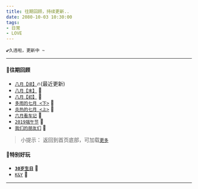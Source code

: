 ```yaml
---
title: 往期回顾，持续更新..
date: 2080-10-03 10:30:00
tags: 
- 日常
- LOVE
---
```



`💕久违啦，更新中 ~`

---

<!-- 🔥🌸💮🌹🌺🌻🌼🌷🌱🌿🍀🌻💕💖🌸 🍎 -->

#### 🎈往期回顾

<!-- * [__`九月`__](/2019/09/28/recently_2019_09/)  🍏 -->
* [`八月【续】`](/2019/09/01/recently_2019_08_c/)🔥(最近更新)
* [`八月【末】`](/2019/08/31/recently_2019_08_b/) 🍌
* [`八月【初】`](/2019/08/08/recently_2019_08_a/)  🍍
* [`多雨的七月 <下>`](/2019/07/31/recently_2019_07_b/) 🍇
* [`炎热的七月 <上>`](/2019/07/16/recently_2019_07_a/) 🍋
* [`六月看车记`](/2019/06/26/recently_about_cars/) 🍑
* [`2019端午节`](/2019/06/11/duanwu_2019/) 🍓
* [`我们的朋友们`](/2019/06/05/our_good_friends/) 🍒


> 小提示： 返回到首页底部，可加载[`更多`](/)


#### 🎀特别好玩

* [__`30岁生日`__](https://klovedy.github.io/30th/) 🎉
* [`K&Y`](https://klovedy.github.io/init/) 🐳

***



